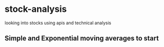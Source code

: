 # stock-analysis
looking into stocks using apis and technical analysis

##  Simple and Exponential moving averages to start
